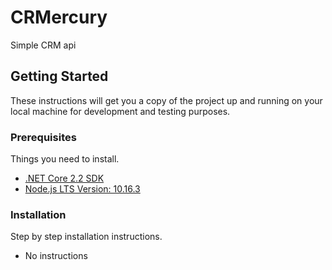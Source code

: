 # CRMercury
Simple CRM api
## Getting Started
These instructions will get you a copy of the project up and running on your local machine for development and testing purposes.
### Prerequisites
Things you need to install.
* [.NET Core 2.2 SDK](https://dotnet.microsoft.com/download/dotnet-core/2.2)
* [Node.js LTS Version: 10.16.3](https://nodejs.org/en/download/)
### Installation
Step by step installation instructions.
* No instructions
